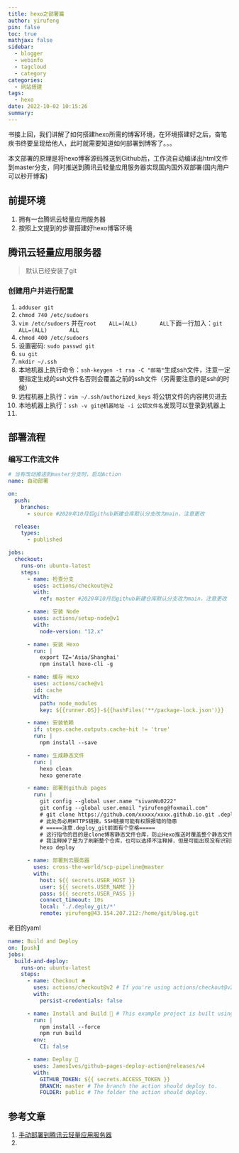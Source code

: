 ```yaml
---
title: hexo之部署篇
author: yirufeng
pin: false
toc: true
mathjax: false
sidebar:
  - blogger
  - webinfo
  - tagcloud
  - category
categories:
  - 网站搭建
tags:
  - hexo
date: 2022-10-02 10:15:26
summary:
---
```


书接上回，我们讲解了如何搭建hexo所需的博客环境，在环境搭建好之后，奋笔疾书终要呈现给他人，此时就需要知道如何部署到博客了。。。

本文部署的原理是将hexo博客源码推送到Github后，工作流自动编译出html文件到master分支，同时推送到腾讯云轻量应用服务器实现国内国外双部署(国内用户可以秒开博客)

## 前提环境
1. 拥有一台腾讯云轻量应用服务器
2. 按照上文提到的步骤搭建好hexo博客环境

## 腾讯云轻量应用服务器

> 默认已经安装了git

### 创建用户并进行配置
1. `adduser git`
2. `chmod 740 /etc/sudoers`
3. `vim /etc/sudoers` 并在`root    ALL=(ALL)       ALL`下面一行加入：`git     ALL=(ALL)       ALL`
4. `chmod 400 /etc/sudoers`
5. 设置密码: `sudo passwd git`
6. `su git`
7. `mkdir ~/.ssh`
8. 本地机器上执行命令：`ssh-keygen -t rsa -C "邮箱"`生成ssh文件，注意一定要指定生成的ssh文件名否则会覆盖之前的ssh文件（另需要注意的是ssh的时候）
9. 远程机器上执行：`vim ~/.ssh/authorized_keys` 将公钥文件的内容拷贝进去
10. 本地机器上执行：`ssh -v git@机器地址 -i 公钥文件名`发现可以登录到机器上
11. 



## 部署流程

### 编写工作流文件

```yaml
# 当有改动推送到master分支时，启动Action
name: 自动部署

on:
  push:
    branches:
      - source #2020年10月后github新建仓库默认分支改为main，注意更改

  release:
    types:
      - published

jobs:
  checkout:
    runs-on: ubuntu-latest
    steps:
      - name: 检查分支
        uses: actions/checkout@v2
        with:
          ref: master #2020年10月后github新建仓库默认分支改为main，注意更改

      - name: 安装 Node
        uses: actions/setup-node@v1
        with:
          node-version: "12.x"

      - name: 安装 Hexo
        run: |
          export TZ='Asia/Shanghai'
          npm install hexo-cli -g

      - name: 缓存 Hexo
        uses: actions/cache@v1
        id: cache
        with:
          path: node_modules
          key: ${{runner.OS}}-${{hashFiles('**/package-lock.json')}}

      - name: 安装依赖
        if: steps.cache.outputs.cache-hit != 'true'
        run: |
          npm install --save

      - name: 生成静态文件
        run: |
          hexo clean
          hexo generate

      - name: 部署到github pages
        run: |
          git config --global user.name "sivanWu0222"
          git config --global user.email "yirufeng@foxmail.com"
          # git clone https://github.com/xxxxx/xxxx.github.io.git .deploy_git
          # 此处务必用HTTPS链接。SSH链接可能有权限报错的隐患
          # =====注意.deploy_git前面有个空格=====
          # 这行指令的目的是clone博客静态文件仓库，防止Hexo推送时覆盖整个静态文件仓库，而是只推送有更改的文件
          # 我注释掉了是为了刷新整个仓库，也可以选择不注释掉，但是可能出现没有识别到的情况
          hexo deploy

      - name: 部署到云服务器
        uses: cross-the-world/scp-pipeline@master
        with:
          host: ${{ secrets.USER_HOST }}
          user: ${{ secrets.USER_NAME }}
          pass: ${{ secrets.USER_PASS }}
          connect_timeout: 10s
          local: './.deploy_git/*'
          remote: yirufeng@43.154.207.212:/home/git/blog.git

```

老旧的yaml
```yaml
name: Build and Deploy
on: [push]
jobs:
  build-and-deploy:
    runs-on: ubuntu-latest
    steps:
      - name: Checkout 🛎️
        uses: actions/checkout@v2 # If you're using actions/checkout@v2 you must set persist-credentials to false in most cases for the deployment to work correctly.
        with:
          persist-credentials: false

      - name: Install and Build 🔧 # This example project is built using npm and outputs the result to the 'build' folder. Replace with the commands required to build your project, or remove this step entirely if your site is pre-built.
        run: |
          npm install --force
          npm run build
        env:
          CI: false

      - name: Deploy 🚀
        uses: JamesIves/github-pages-deploy-action@releases/v4
        with:
          GITHUB_TOKEN: ${{ secrets.ACCESS_TOKEN }}
          BRANCH: master # The branch the action should deploy to.
          FOLDER: public # The folder the action should deploy.
```

<!-- more -->


## 参考文章
1. [手动部署到腾讯云轻量应用服务器](https://yyyzyyyz.cn/posts/45dafe31d273/)
2. 

